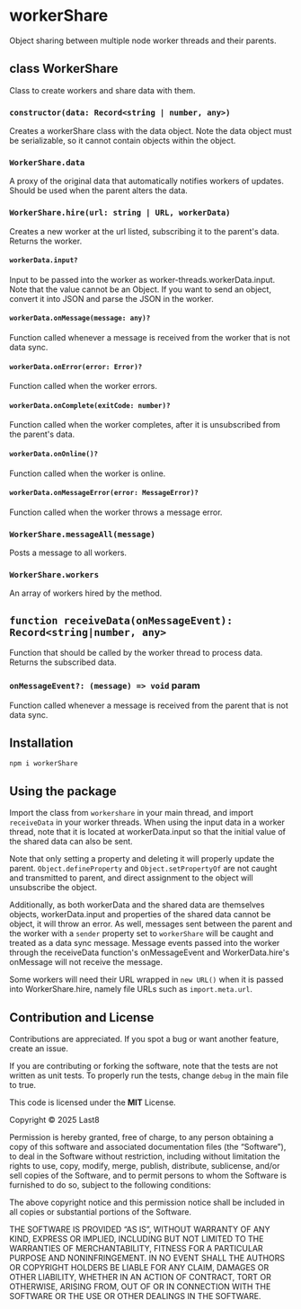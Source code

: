 # workerShare
Object sharing between multiple node worker threads and their parents.

## class WorkerShare
Class to create workers and share data with them.
### `constructor(data: Record<string | number, any>)`
Creates a workerShare class with the data object. Note the data object must be serializable, so it cannot contain objects within the object.
### `WorkerShare.data`
A proxy of the original data that automatically notifies workers of updates. Should be used when the parent alters the data.
### `WorkerShare.hire(url: string | URL, workerData)`
Creates a new worker at the url listed, subscribing it to the parent's data. Returns the worker.
#### `workerData.input?`
Input to be passed into the worker as worker-threads.workerData.input. Note that the value cannot be an Object. If you want to send an object, convert it into JSON and parse the JSON in the worker.
#### `workerData.onMessage(message: any)?`
Function called whenever a message is received from the worker that is not data sync.
#### `workerData.onError(error: Error)?`
Function called when the worker errors.
#### `workerData.onComplete(exitCode: number)?`
Function called when the worker completes, after it is unsubscribed from the parent's data.
#### `workerData.onOnline()?`
Function called when the worker is online.
#### `workerData.onMessageError(error: MessageError)?`
Function called when the worker throws a message error.
### `WorkerShare.messageAll(message)`
Posts a message to all workers.
### `WorkerShare.workers`
An array of workers hired by the method.

## `function receiveData(onMessageEvent): Record<string|number, any>`
Function that should be called by the worker thread to process data. Returns the subscribed data. 
### `onMessageEvent?: (message) => void` param
Function called whenever a message is received from the parent that is not data sync.

## Installation
`npm i workerShare`

## Using the package
Import the class from `workershare` in your main thread, and import `receiveData` in your worker threads. When using the input data in a worker thread, note that it is located at workerData.input so that the initial value of the shared data can also be sent.

Note that only setting a property and deleting it will properly update the parent. `Object.defineProperty` and `Object.setPropertyOf` are not caught and transmitted to parent, and direct assignment to the object will unsubscribe the object.

Additionally, as both workerData and the shared data are themselves objects, workerData.input and properties of the shared data cannot be object, it will throw an error. As well, messages sent between the parent and the worker with a `sender` property set to `workerShare` will be caught and treated as a data sync message. Message events passed into the worker through the receiveData function's onMessageEvent and WorkerData.hire's onMessage will not receive the message.

Some workers will need their URL wrapped in `new URL()` when it is passed into WorkerShare.hire, namely file URLs such as `import.meta.url`.

## Contribution and License
Contributions are appreciated. If you spot a bug or want another feature, create an issue.

If you are contributing or forking the software, note that the tests are not written as unit tests. To properly run the tests, change `debug` in the main file to true. 

This code is licensed under the __MIT__ License.

Copyright © 2025 Last8

Permission is hereby granted, free of charge, to any person obtaining a copy of this software and associated documentation files (the “Software”), to deal in the Software without restriction, including without limitation the rights to use, copy, modify, merge, publish, distribute, sublicense, and/or sell copies of the Software, and to permit persons to whom the Software is furnished to do so, subject to the following conditions:

The above copyright notice and this permission notice shall be included in all copies or substantial portions of the Software.

THE SOFTWARE IS PROVIDED “AS IS”, WITHOUT WARRANTY OF ANY KIND, EXPRESS OR IMPLIED, INCLUDING BUT NOT LIMITED TO THE WARRANTIES OF MERCHANTABILITY, FITNESS FOR A PARTICULAR PURPOSE AND NONINFRINGEMENT. IN NO EVENT SHALL THE AUTHORS OR COPYRIGHT HOLDERS BE LIABLE FOR ANY CLAIM, DAMAGES OR OTHER LIABILITY, WHETHER IN AN ACTION OF CONTRACT, TORT OR OTHERWISE, ARISING FROM, OUT OF OR IN CONNECTION WITH THE SOFTWARE OR THE USE OR OTHER DEALINGS IN THE SOFTWARE.
